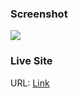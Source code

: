 ### Screenshot

![](./screenshot.jpeg)

### Live Site

URL: [Link](https://festive-mcclintock-cc739a.netlify.app/)